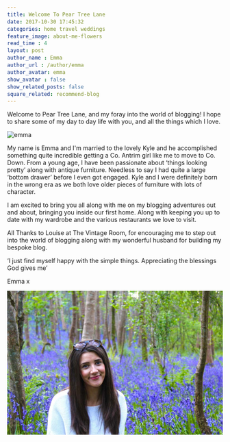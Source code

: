 ```yaml
---
title: Welcome To Pear Tree Lane
date: 2017-10-30 17:45:32
categories: home travel weddings
feature_image: about-me-flowers
read_time : 4
layout: post
author_name : Emma
author_url : /author/emma
author_avatar: emma
show_avatar : false
show_related_posts: false
square_related: recommend-blog
---
```




Welcome to Pear Tree Lane, and my foray into the world of blogging!  I hope to share some of my day to day life with you, and all the things which I love.

![emma](../img/post-assets/me.jpg)

My name is Emma and I'm married to the lovely Kyle and he accomplished something quite incredible getting a Co. Antrim girl like me to move to Co. Down. 
From a young age, I have been passionate about ‘things looking pretty’ along with antique furniture. Needless to say I had quite a large ‘bottom drawer’ before I even got engaged. Kyle and I were definitely  born in the wrong era as we both love older pieces of furniture with lots of character.

I am excited to bring you all along with me on my blogging adventures out and about, bringing you inside our first home.  Along with keeping you up to date with my wardrobe and the various restaurants we love to visit. 

All Thanks to Louise at The Vintage Room, for encouraging me to step out into the world of blogging along with my wonderful husband for building my bespoke blog. 

‘I just find myself happy with the simple things. Appreciating the blessings God gives me’

Emma x

![emma](../img/post-assets/emma-bluebells.jpg)





